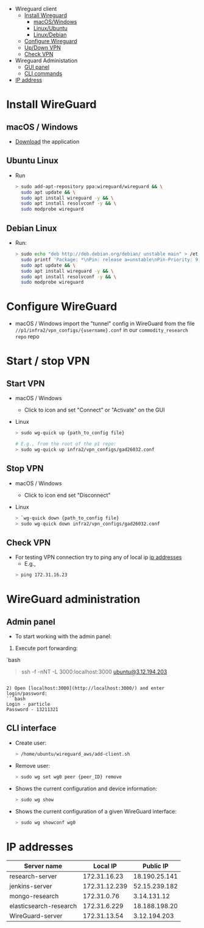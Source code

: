 <!--ts-->
   * Wireguard client
       * [Install Wireguard](#wireguard-install)
            * [macOS/Windows](#macoswindows)
            * [Linux/Ubuntu](#linuxubuntu)
            * [Linux/Debian](#linuxdebian)
       * [Configure Wireguard](#wireguard-configure)
       * [Up/Down VPN](#run-vpn)
       * [Check VPN](#check-vpn)
   * Wireguard Administation
       * [GUI panel](#admin-panel)
       * [CLI commands](#cli-interface)
   * [IP address](#ip-addresses)
<!--te-->

# Install WireGuard

## macOS / Windows

- [Download](https://www.wireguard.com/install/) the application

## Ubuntu Linux

- Run
  ``` bash
  > sudo add-apt-repository ppa:wireguard/wireguard && \
    sudo apt update && \
    sudo apt install wireguard -y && \
    sudo apt install resolvconf -y && \
    sudo modprobe wireguard 
  ```

## Debian Linux

- Run:
  ``` bash
  > sudo echo "deb http://deb.debian.org/debian/ unstable main" > /etc/apt/sources.list.d/unstable.list && \
    sudo printf 'Package: *\nPin: release a=unstable\nPin-Priority: 90\n' > /etc/apt/preferences.d/limit-unstable && \
    sudo apt update && \
    sudo apt install wireguard -y && \
    sudo apt install resolvconf -y && \
    sudo modprobe wireguard 
  ```

# Configure WireGuard

- macOS / Windows import the "tunnel" config in WireGuard from the file
   `//p1/infra2/vpn_configs/{username}.conf` in our `commodity_research repo`
   repo

# Start / stop VPN

## Start VPN

- macOS / Windows
  - Click to icon and set "Connect" or "Activate" on the GUI

- Linux
  ```bash
  > sudo wg-quick up {path_to_config file}

  # E.g., from the root of the p1 repo:
  > sudo wg-quick up infra2/vpn_configs/gad26032.conf
  ```

## Stop VPN

- macOS / Windows
  - Click to icon end set "Disconnect"

- Linux 
  ```bash
  > `wg-quick down {path_to_config file}
  > sudo wg-quick down infra2/vpn_configs/gad26032.conf
  ```

## Check VPN 

- For testing VPN connection try to ping any of local ip [ip addresses](#ip-addresses)
  - E.g.,
  ```bash
  > ping 172.31.16.23
  ```

# WireGuard administration

## Admin panel

- To start working with the admin panel:
 
1) Execute port forwarding:

  `bash
  > ssh -f -nNT -L 3000:localhost:3000 ubuntu@3.12.194.203
  ```

2) Open [localhost:3000](http://localhost:3000/) and enter login/password:
  ```bash
  Login - particle
  Password - 13211321
  ```

## CLI interface

- Create user: 
  ```bash
  > /home/ubuntu/wireguard_aws/add-client.sh
  ```

- Remove user:
  ```bash
  > sudo wg set wg0 peer {peer_ID} remove
  ```

- Shows the current configuration and device information:
  ```bash
  > sudo wg show
  ```

- Shows the current configuration of a given WireGuard interface:
  ```bash
  > sudo wg showconf wg0
  ```

# IP addresses 

| Server name             |    Local IP   |    Public IP      |
| ----------------------- | ------------- | ----------------  |
| research-server         | 172.31.16.23  |   18.190.25.141   |
| jenkins-server          | 172.31.12.239 |   52.15.239.182   |
| mongo-research          | 172.31.0.76   |   3.14.131.12     |
| elasticsearch-research  | 172.31.6.229  |   18.188.198.20   |
| WireGuard-server        | 172.31.13.54  |   3.12.194.203    |

